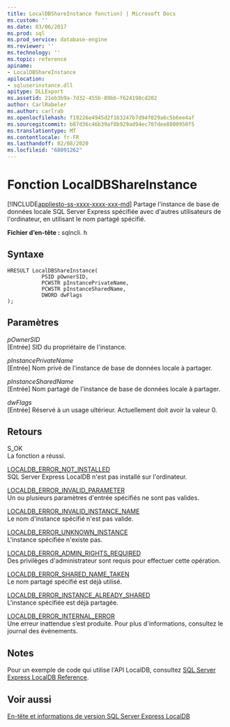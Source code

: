 ```yaml
---
title: LocalDBShareInstance fonction) | Microsoft Docs
ms.custom: ''
ms.date: 03/06/2017
ms.prod: sql
ms.prod_service: database-engine
ms.reviewer: ''
ms.technology: ''
ms.topic: reference
apiname:
- LocalDBShareInstance
apilocation:
- sqluserinstance.dll
apitype: DLLExport
ms.assetid: 21eb3b9a-7d32-455b-89bb-f624198cd202
author: CarlRabeler
ms.author: carlrab
ms.openlocfilehash: f19226e4945d2f163247b7d94f029a6c5b6ee4af
ms.sourcegitcommit: b87d36c46b39af8b929ad94ec707dee8800950f5
ms.translationtype: MT
ms.contentlocale: fr-FR
ms.lasthandoff: 02/08/2020
ms.locfileid: "68091262"
---
```

# <a name="localdbshareinstance-function"></a>Fonction LocalDBShareInstance
[!INCLUDE[appliesto-ss-xxxx-xxxx-xxx-md](../../includes/appliesto-ss-xxxx-xxxx-xxx-md.md)]
  Partage l'instance de base de données locale SQL Server Express spécifiée avec d'autres utilisateurs de l'ordinateur, en utilisant le nom partagé spécifié.  
  
 **Fichier d’en-tête :** sqlncli. h  
  
## <a name="syntax"></a>Syntaxe  
  
```  
HRESULT LocalDBShareInstance(  
           PSID pOwnerSID,  
           PCWSTR pInstancePrivateName,  
           PCWSTR pInstanceSharedName,   
           DWORD dwFlags   
);  
```  
  
## <a name="parameters"></a>Paramètres  
 *pOwnerSID*  
 [Entrée] SID du propriétaire de l'instance.  
  
 *pInstancePrivateName*  
 [Entrée] Nom privé de l'instance de base de données locale à partager.  
  
 *pInstanceSharedName*  
 [Entrée] Nom partagé de l'instance de base de données locale à partager.  
  
 *dwFlags*  
 [Entrée] Réservé à un usage ultérieur. Actuellement doit avoir la valeur 0.  
  
## <a name="returns"></a>Retours  
 S_OK  
 La fonction a réussi.  
  
 [LOCALDB_ERROR_NOT_INSTALLED](../../relational-databases/express-localdb-error-messages/localdb-error-not-installed.md)  
 SQL Server Express LocalDB n'est pas installé sur l'ordinateur.  
  
 [LOCALDB_ERROR_INVALID_PARAMETER](../../relational-databases/express-localdb-error-messages/localdb-error-invalid-parameter.md)  
 Un ou plusieurs paramètres d'entrée spécifiés ne sont pas valides.  
  
 [LOCALDB_ERROR_INVALID_INSTANCE_NAME](../../relational-databases/express-localdb-error-messages/localdb-error-invalid-instance-name.md)  
 Le nom d'instance spécifié n'est pas valide.  
  
 [LOCALDB_ERROR_UNKNOWN_INSTANCE](../../relational-databases/express-localdb-error-messages/localdb-error-unknown-instance.md)  
 L'instance spécifiée n'existe pas.  
  
 [LOCALDB_ERROR_ADMIN_RIGHTS_REQUIRED](../../relational-databases/express-localdb-error-messages/localdb-error-admin-rights-required.md)  
 Des privilèges d'administrateur sont requis pour effectuer cette opération.  
  
 [LOCALDB_ERROR_SHARED_NAME_TAKEN](../../relational-databases/express-localdb-error-messages/localdb-error-shared-name-taken.md)  
 Le nom partagé spécifié est déjà utilisé.  
  
 [LOCALDB_ERROR_INSTANCE_ALREADY_SHARED](../../relational-databases/express-localdb-error-messages/localdb-error-instance-already-shared.md)  
 L'instance spécifiée est déjà partagée.  
  
 [LOCALDB_ERROR_INTERNAL_ERROR](../../relational-databases/express-localdb-error-messages/localdb-error-internal-error.md)  
 Une erreur inattendue s’est produite. Pour plus d'informations, consultez le journal des événements.  
  
## <a name="remarks"></a>Notes  
 Pour un exemple de code qui utilise l'API LocalDB, consultez [SQL Server Express LocalDB Reference](../../relational-databases/sql-server-express-localdb-reference.md).  
  
## <a name="see-also"></a>Voir aussi  
 [En-tête et informations de version SQL Server Express LocalDB](../../relational-databases/express-localdb-instance-apis/sql-server-express-localdb-header-and-version-information.md)  
  
  
